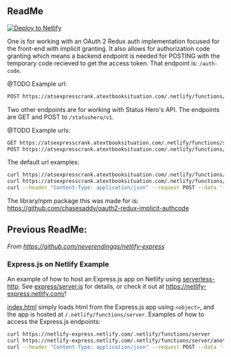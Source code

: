 ## ReadMe

[![Deploy to
Netlify](https://www.netlify.com/img/deploy/button.svg)](https://app.netlify.com/start/deploy?repository=https://github.com/chasesaddy/ats-express-crank)

One is for working with an OAuth 2 Redux auth implementation focused for the front-end with implicit granting. It also allows for authorization code granting which means a backend endpoint is needed for POSTING with the temporary code recieved to get the access token. That endpoint is: `/auth-code`.

@TODO
Example url:
```sh
POST https://atsexpresscrank.atextbooksituation.com/.netlify/functions/server/auth-code
```

Two other endpoints are for working with Status Hero's API. The endpoints are GET and POST to `/statushero/v1`.

@TODO
Example urls:

```sh
GET https://atsexpresscrank.atextbooksituation.com/.netlify/functions/server/statushero/v1/
POST https://atsexpresscrank.atextbooksituation.com/.netlify/functions/server/statushero/v1/
```

The default url examples:

```sh
curl https://atsexpresscrank.atextbooksituation.com/.netlify/functions/server
curl https://atsexpresscrank.atextbooksituation.com/.netlify/functions/server/another
curl --header "Content-Type: application/json" --request POST --data '{"json":"POST"}' https://atsexpresscrank.atextbooksituation.com/.netlify/functions/server
```

The library/npm package this was made for is:
https://github.com/chasesaddy/oauth2-redux-implicit-authcode


## Previous ReadMe:

_From https://github.com/neverendingqs/netlify-express_

### Express.js on Netlify Example

An example of how to host an Express.js app on Netlify using
[serverless-http](https://github.com/dougmoscrop/serverless-http). See
[express/server.js](express/server.js) for details, or check it out at
https://netlify-express.netlify.com/!

[index.html](index.html) simply loads html from the Express.js app using `<object>`, and the
app is hosted at `/.netlify/functions/server`. Examples of how to access the
Express.js endpoints:

```sh
curl https://netlify-express.netlify.com/.netlify/functions/server
curl https://netlify-express.netlify.com/.netlify/functions/server/another
curl --header "Content-Type: application/json" --request POST --data '{"json":"POST"}' https://netlify-express.netlify.com/.netlify/functions/server
```
